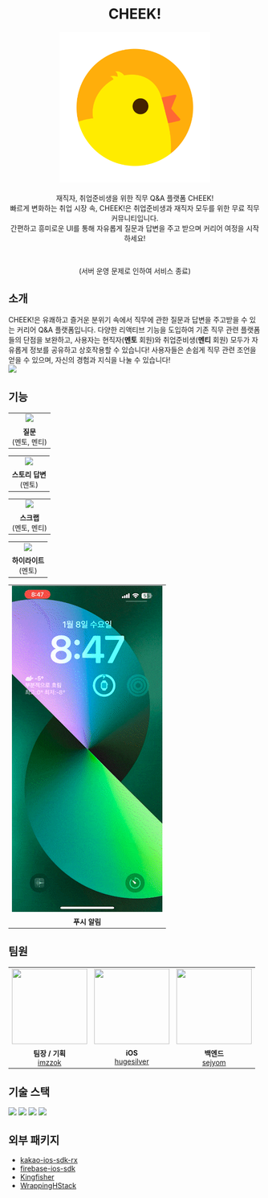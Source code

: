 <h1 align="center">
  CHEEK!
</h1>

<p align="center">
  <img src="readme/logo.png" width="300px" height="300px" />
  <br />
  <br />
  재직자, 취업준비생을 위한 직무 Q&A 플랫폼 CHEEK!
  <br />
  빠르게 변화하는 취업 시장 속, CHEEK!은 취업준비생과 재직자 모두를 위한 무료 직무 커뮤니티입니다.
  <br />
  간편하고 흥미로운 UI를 통해 자유롭게 질문과 답변을 주고 받으며 커리어 여정을 시작하세요!
</p>

<br />

<p align="center">
  <!-- 
  <a href="https://apps.apple.com/kr/app/cheek/id6736381815">
    <img src="https://developer.apple.com/assets/elements/badges/download-on-the-app-store.svg" />
  </a>
  <br />
  Only available in South Korea
  <br /> 
  -->
  (서버 운영 문제로 인하여 서비스 종료)
</p>

## 소개

CHEEK!은 유쾌하고 즐거운 분위기 속에서 직무에 관한 질문과 답변을 주고받을 수 있는 커리어 Q&A 플랫폼입니다.
다양한 리액티브 기능을 도입하여 기존 직무 관련 플랫폼들의 단점을 보완하고, 사용자는 현직자(**멘토** 회원)와 취업준비생(**멘티** 회원) 모두가 자유롭게 정보를 공유하고 상호작용할 수 있습니다!
사용자들은 손쉽게 직무 관련 조언을 얻을 수 있으며, 자신의 경험과 지식을 나눌 수 있습니다!
<br />
<img src="readme/preview_introduce.gif" />

## 기능

<table>
  <tr>
    <td align="center">
      <img src="readme/preview_question.gif" width="300px" height="auto" >
    </td>
  </tr>
  <tr>
    <td align="center"><b>질문</b><br />(멘토, 멘티)</td>
  </tr>
</table>

<table>
  <tr>
    <td align="center">
      <img src="readme/preview_story.gif" width="300px" height="auto" >
    </td>
  </tr>
  <tr>
    <td align="center"><b>스토리 답변</b><br />(멘토)</td>
  </tr>
</table>

<table>
  <tr>
    <td align="center">
      <img src="readme/preview_scrap.gif" width="300px" height="auto" >
    </td>
  </tr>
  <tr>
    <td align="center"><b>스크랩</b><br />(멘토, 멘티)</td>
  </tr>
</table>

<table>
  <tr>
    <td align="center">
      <img src="readme/preview_highlight.gif" width="300px" height="auto" >
    </td>
  </tr>
  <tr>
    <td align="center"><b>하이라이트</b><br />(멘토)</td>
  </tr>
</table>

<table>
  <tr>
    <td align="center">
      <img src="readme/preview_push_alert.gif" width="300px" height="auto" >
    </td>
  </tr>
  <tr>
    <td align="center"><b>푸시 알림</b></td>
  </tr>
</table>

## 팀원

<table>
  <tr>
    <td align="center">
      <a href="https://github.com/imzzok">
        <img src="https://avatars.githubusercontent.com/u/118805355?v=4" width="150px" height="150px" >
      </a>
    </td>
    <td align="center">
      <a href="https://github.com/hugesilver">
        <img src="https://avatars.githubusercontent.com/u/44265544?v=4" width="150px" height="150px" >
      </a>
    </td>
    <td align="center">
      <a href="https://github.com/sejyom">
        <img src="https://avatars.githubusercontent.com/u/103199551?v=4" width="150px" height="150px" >
      </a>
    </td>
  </tr>
  <tr>
    <td align="center">
      <b>팀장 / 기획</b>
      <br />
      <a href="https://github.com/imzzok">imzzok</a>
    </td>
    <td align="center">
      <b>iOS</b>
      <br />
      <a href="https://github.com/hugesilver">hugesilver</a>
    </td>
    <td align="center">
      <b>백엔드</b>
      <br />
      <a href="https://github.com/sejyom">sejyom</a>
    </td>
  </tr>
</table>

## 기술 스택

<img src="https://img.shields.io/badge/Swift-FA7343?style=flat&logo=Swift&logoColor=white" /> <img src="https://img.shields.io/badge/SwiftUI-524520?logo=swift" /> <img src="https://img.shields.io/badge/Firebase-FFCA28?style=flat&logo=Firebase&logoColor=black" /> <img src="https://img.shields.io/badge/Combine-FA7343?style=flat&logo=Java&logoColor=white" />

## 외부 패키지

- [kakao-ios-sdk-rx](https://github.com/kakao/kakao-ios-sdk-rx)
- [firebase-ios-sdk](https://github.com/firebase/firebase-ios-sdk)
- [Kingfisher](https://github.com/onevcat/Kingfisher)
- [WrappingHStack](https://github.com/dkk/WrappingHStack)
